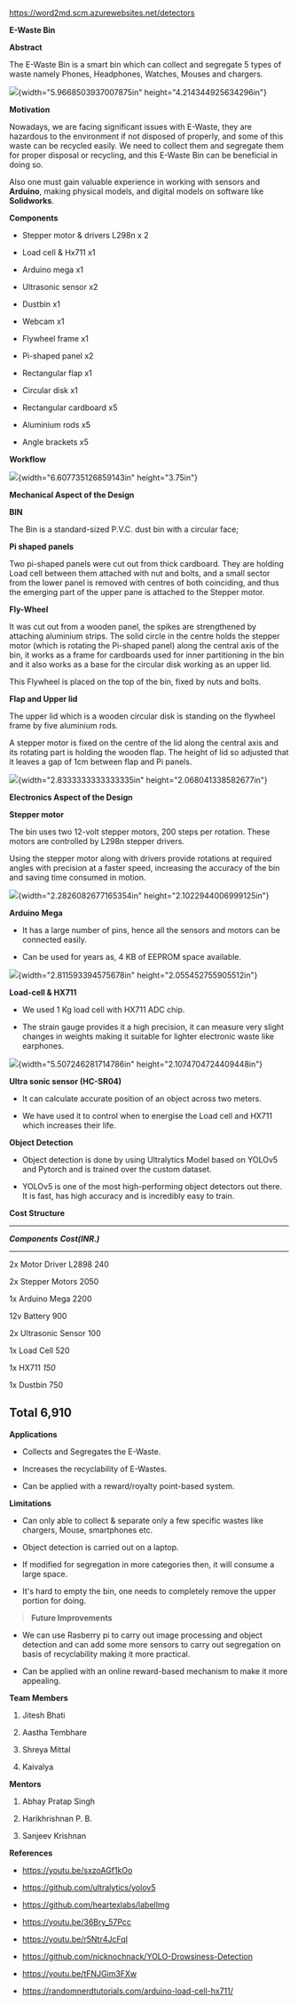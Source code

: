 https://word2md.scm.azurewebsites.net/detectors

**E-Waste Bin**

**Abstract**

The E-Waste Bin is a smart bin which can collect and segregate 5 types
of waste namely Phones, Headphones, Watches, Mouses and chargers.

![](./images/media/image1.jpeg){width="5.9668503937007875in"
height="4.214344925634296in"}

**Motivation**

Nowadays, we are facing significant issues with E-Waste, they are
hazardous to the environment if not disposed of properly, and some of
this waste can be recycled easily. We need to collect them and segregate
them for proper disposal or recycling, and this E-Waste Bin can be
beneficial in doing so.

Also one must gain valuable experience in working with sensors and
**Arduino**, making physical models, and digital models on software like
**Solidworks**.

**Components**

-   Stepper motor & drivers L298n x 2

-   Load cell & Hx711 x1

-   Arduino mega x1

-   Ultrasonic sensor x2

-   Dustbin x1

-   Webcam x1

-   Flywheel frame x1

-   Pi-shaped panel x2

-   Rectangular flap x1

-   Circular disk x1

-   Rectangular cardboard x5

-   Aluminium rods x5

-   Angle brackets x5

**Workflow**

![](./images/media/image2.JPG){width="6.607735126859143in"
height="3.75in"}

**Mechanical Aspect of the Design**

**BIN**

The Bin is a standard-sized P.V.C. dust bin with a circular face;

**Pi shaped panels**

Two pi-shaped panels were cut out from thick cardboard. They are holding
Load cell between them attached with nut and bolts, and a small sector
from the lower panel is removed with centres of both coinciding, and
thus the emerging part of the upper pane is attached to the Stepper
motor.

**Fly-Wheel**

It was cut out from a wooden panel, the spikes are strengthened by
attaching aluminium strips. The solid circle in the centre holds the
stepper motor (which is rotating the Pi-shaped panel) along the central
axis of the bin, it works as a frame for cardboards used for inner
partitioning in the bin and it also works as a base for the circular
disk working as an upper lid.

This Flywheel is placed on the top of the bin, fixed by nuts and bolts.

**Flap and Upper lid**

The upper lid which is a wooden circular disk is standing on the
flywheel frame by five aluminium rods.

A stepper motor is fixed on the centre of the lid along the central axis
and its rotating part is holding the wooden flap. The height of lid so
adjusted that it leaves a gap of 1cm between flap and Pi panels.

![](./images/media/image3.jpeg){width="2.8333333333333335in"
height="2.068041338582677in"}

**Electronics Aspect of the Design**

**Stepper motor**

The bin uses two 12-volt stepper motors, 200 steps per rotation. These
motors are controlled by L298n stepper drivers.

Using the stepper motor along with drivers provide rotations at required
angles with precision at a faster speed, increasing the accuracy of the
bin and saving time consumed in motion.

![](./images/media/image4.png){width="2.2826082677165354in"
height="2.1022944006999125in"}

**Arduino Mega**

-   It has a large number of pins, hence all the sensors and motors can
    be connected easily.

-   Can be used for years as, 4 KB of EEPROM space available.

![](./images/media/image5.jpeg){width="2.811593394575678in"
height="2.055452755905512in"}

**Load-cell & HX711**

-   We used 1 Kg load cell with HX711 ADC chip.

-   The strain gauge provides it a high precision, it can measure very
    slight changes in weights making it suitable for lighter electronic
    waste like earphones.

![](./images/media/image6.jpeg){width="5.507246281714786in"
height="2.1074704724409448in"}

**Ultra sonic sensor (HC-SR04)**

-   It can calculate accurate position of an object across two meters.

-   We have used it to control when to energise the Load cell and HX711
    which increases their life.

**Object Detection**

-   Object detection is done by using Ultralytics Model based on YOLOv5
    and Pytorch and is trained over the custom dataset.

-   YOLOv5 is one of the most high-performing object detectors out
    there. It is fast, has high accuracy and is incredibly easy to
    train.

**Cost Structure**

  -----------------------------------------------------------------------
  ***Components***                               ***Cost(INR.)***
  ---------------------------------------------- ------------------------
  2x Motor Driver L2898                          240

  2x Stepper Motors                              2050

  1x Arduino Mega                                2200

  12v Battery                                    900

  2x Ultrasonic Sensor                           100

  1x Load Cell                                   520

  1x HX711                                       *150*

  1x Dustbin                                     750

  Total                                          6,910
  -----------------------------------------------------------------------

**Applications**

-   Collects and Segregates the E-Waste.

-   Increases the recyclability of E-Wastes.

-   Can be applied with a reward/royalty point-based system.

**Limitations**

-   Can only able to collect & separate only a few specific wastes like
    chargers, Mouse, smartphones etc.

-   Object detection is carried out on a laptop.

-   If modified for segregation in more categories then, it will consume
    a large space.

-   It's hard to empty the bin, one needs to completely remove the upper
    portion for doing.

> **Future Improvements**

-   We can use Rasberry pi to carry out image processing and object
    detection and can add some more sensors to carry out segregation on
    basis of recyclability making it more practical.

-   Can be applied with an online reward-based mechanism to make it more
    appealing.

**Team Members**

1.  Jitesh Bhati

2.  Aastha Tembhare

3.  Shreya Mittal

4.  Kaivalya

**Mentors**

1.  Abhay Pratap Singh

2.  Harikhrishnan P. B.

3.  Sanjeev Krishnan

**References**

-   <https://youtu.be/sxzoAGf1kOo>

-   <https://github.com/ultralytics/yolov5>

-   <https://github.com/heartexlabs/labelImg>

-   <https://youtu.be/36Bry_57Pcc>

-   <https://youtu.be/r5Ntr4JcFqI>

-   <https://github.com/nicknochnack/YOLO-Drowsiness-Detection>

-   <https://youtu.be/tFNJGim3FXw>

-   <https://randomnerdtutorials.com/arduino-load-cell-hx711/>
